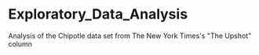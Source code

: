 # Exploratory_Data_Analysis
Analysis of the Chipotle data set from The New York Times's "The Upshot" column
